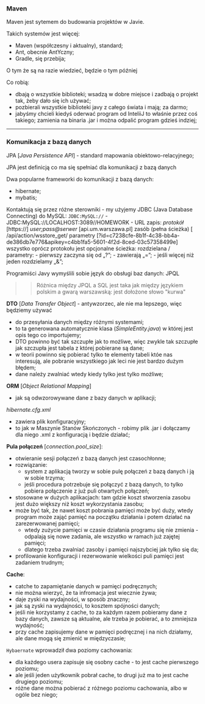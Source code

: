 ### Maven

Maven jest sytemem do budowania projektów w Javie.

Takich systemów jest więcej:
- Maven (współczesny i aktualny), standard;
- Ant, obecnie AntYczny;
- Gradle, się przebija;

O tym że są na razie wiedzieć, będzie o tym później

Co robią:
- dbają o wszystkie biblioteki; wsadzą w dobre miejsce i zadbają o projekt tak, żeby dało się ich używać;
- pozbierali wszystkie biblioteki javy z całego świata i mają; za darmo;
- jabyśmy chcieli kiedyś oderwać program od InteliiJ to właśnie przez coś takiego; zamienia na binaria .jar i można odpalić program gdzieś indziej;

---

### Komunikacja z bazą danych

JPA [_Java Persistence API_]
    - standard mapowania obiektowo-relacyjnego;
    
JPA jest definicją co ma się spełniać dla komunikacji z bazą danych

Dwa popularne frameworki do komunikacji z bazą danych:
- hibernate;
- mybatis;

Kontaktują się przez różne sterowniki
    - my użyjemy JDBC (Java Database Connecting) do MySQL: `JDBC:MySQL://`
    - JDBC:MySQL://LOCALHOST:3089//HOMEWORK
            - URL zapis: _protokół_ [https://] _user;pass@serwer_ [api.um.warszawa.pl] zasób (pełna ścieżka) [ /api/action/wsstore_get/ parametry [?id=c7238cfe-8b1f-4c38-bb4a-de386db7e776&apikey=c4bb1fa5-5601-4f2d-8ced-03c57358499e]
              wszystko oprócz protokołu jest opcjonalne
              ścieżka: rozdzielana /
              parametry:
              - pierwszy zaczyna się od „?”;
              - zawierają „=”;
              - jeśli więcej niż jeden rozdzielamy „&”;

Programiści Javy wymyślili sobie język do obsługi baz danych: JPQL
 >> Różnica między JPQL a SQL jest taka jak między językiem polskim a gwarą warszawską: jest dołożone słowo "kurwa"
 
**DTO** [_Data Transfer Object_] - antywzorzec, ale nie ma lepszego, więc będziemy używać
- do przesyłania danych między różnymi systemami;
- to ta generowana automatycznie klasa (_SimpleEntity.java_) w której jest opis tego co importujemy;
- DTO powinno być tak szczupłe jak to możliwe, więc zwykle tak szczupłe jak szczupła jest tabela z której pobierane są dane;
- w teorii powinno się pobierać tylko te elementy tabeli któe nas interesują, ale pobranie wszystkiego jak leci nie jest bardzo dużym błędem;
- dane należy zwalniać wtedy kiedy tylko jest tylko możliwe;

**ORM** [_Object Relational Mapping_]
- jak są odwzorowywane dane z bazy danych w aplikacji;

_hibernate.cfg.xml_ 
- zawiera plik konfiguracyjny;
- to jak w Maszynie Stanów Skończonych - robimy plik .jar i dołączamy dla niego .xml z konfiguracją i będzie działać;
 
**Pula połączeń** [_connection.pool_size_]:
- otwieranie sesji połączeń z bazą danych jest czasochłonne;
- rozwiązanie:
    - system z aplikacją tworzy w sobie pulę połączeń z bazą danych i ją w sobie trzyma;
    - jeśli procedura potrzebuje się połączyć z bazą danych, to tylko pobiera połączenie z już puli otwartych połączeń;
- stosowane w dużych aplikacjach: tam gdzie koszt stworzenia zasobu jest dużo większy niż koszt wykorzystania zasobu;
- może być tak, że nawet koszt pobrania pamięci może być duży, wtedy program może zająć pamięć na początku działania i potem działać na zarezerwowanej pamięci;
    - wtedy zużycie pamięci w czasie działania programu się nie zmienia - odpalają się nowe zadania, ale wszystko w ramach już zajętej pamięci;
    - dlatego trzeba zwalniać zasoby i pamięci najszybciej jak tylko się da;
- profilowanie konfiguracji i rezerwowanie wielkości puli pamięci jest zadaniem trudnym;

**Cache**:
- catche to zapamiętanie danych w pamięci podręcznych;
- nie można wierzyć, że ta infromacja jest wiecznie żywa;
- daje zyski na wydajności, w sposób znaczny;
- jak są zyski na wydajności, to kosztem spójności danych;
- jeśli nie korzystamy z cache, to za każdym razem pobieramy dane z bazy danych, zawsze są aktualne, ale trzeba je pobierać, a to zmniejsza wydajność;
- przy cache zapisujemy dane w pamięci podręcznej i na nich działamy, ale dane mogą się zmienić w międzyczasie;

`Hybaernate` wprowadził dwa poziomy cachowania:
- dla każdego usera zapisuje się osobny cache - to jest cache pierwszego poziomu;
- ale jeśli jeden użytkownik pobrał cache, to drugi już ma to jest cache drugiego poziomu;
- różne dane można pobierać z różnego poziomu cachowania, albo w ogóle bez niego;
